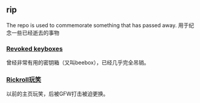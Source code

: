 ## rip
The repo is used to commemorate something that has passed away.
用于纪念一些已经逝去的事物

### [Revoked keyboxes](/keybox)
曾经非常有用的密钥箱（又叫beebox），已经几乎完全吊销。

### [Rickroll玩笑](/rickroll)
以前的主页玩笑，后被GFW打击被迫更换。
